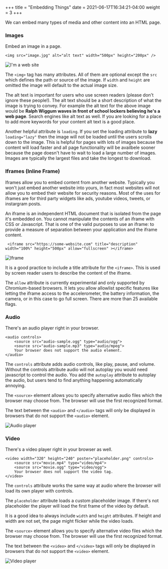 +++
title = "Embedding Things"
date = 2021-06-17T16:34:21-04:00
weight = 3
+++

We can embed many types of media and other content into an HTML page.

### Images

Embed an image in a page.

```
<img src="image.jpg" alt="alt text" width="500px" height="200px" />
```

![I'm a web site](../images/im-a-website.jpg)

The ```<img>``` tag has many attributes. All of them are optional except the ```src``` which defines the path or source of the image. If ```width``` and ```height``` are omitted the image will default to the actual image size. 

The alt text is important for users who use screen readers (please don't ignore these people!). The alt text should be a short description of what the image is trying to convey. For example the alt text for the above image would be **Ralph Wiggum waves in front of school lockers believing he's a web page**. Search engines like alt text as well. If you are looking for a place to add more keywords for your content alt text is a good place. 

Another helpful attribute is ```loading```. If you set the loading attribute to **lazy** ```loading="lazy"``` then the image will not be loaded until the users scrolls down to the image. This is helpful for pages with lots of images because the content will load faster and all page functionality will be availbele sooner because the page doesn't have to wait to load a large number of images. Images are typically the largest files and take the longest to download.

### Iframes (Inline Frame)

Iframes allow you to embed content from another website. Typically you won't just embed another website into yours, in fact most websites will not allow you to embed their website for security reasons. Most of the uses for iframes are for third party widgets like ads, youtube videos, tweets, or instargram posts.

An iframe is an independent HTML document that is isolated from the page it's embedded on. You cannot manipulate the contents of an iframe with CSS or Javascript. That is one of the valid purposes to use an iframe: to provide a measure of separation between your application and the iframe content.

```
 <iframe src="https://some-website.com" title="description" width="100%" height="500px" allow="fullscreen" ></iframe> 
```

![Iframe](../images/iframe.png)

It is a good practice to include a title attribute for the ```<iframe>```. This is used by screen reader users to describe the content of the iframe.

The ```allow``` attribute is currently experimental and only supported by Chromium-based browsers. It lets you allow allowlist specific features like letting the iframe access to the accelerometer, the battery information, the camera, or in this case to go full screen. There are more than 25 available flags.

### Audio

There's an audio player right in your browser.

```
<audio controls>
    <source src="audio-sample.ogg" type="audio/ogg">
    <source src="audio-sample.mp3" type="audio/mpeg">
    Your browser does not support the audio element.
</audio> 
```

The ```controls``` attribute adds audio controls, like play, pause, and volume. Without the controls attribute audio will not autoplay you would need javascript to control the audio. You add the ```autoplay``` attribute to autoplay the audio, but users tend to find anything happening automatically annoying. 

The ```<source>``` element allows you to specify alternative audio files which the browser may choose from. The browser will use the first recognized format.

The text between the ```<audio>``` and ```</audio>``` tags will only be displayed in browsers that do not support the ```<audio>``` element.

![Audio player](../images/audio-player.png)


### Video

There's a video player right in your browser as well.

```
<video width="320" height="240" poster="placeholder.png" controls>
    <source src="movie.mp4" type="video/mp4">
    <source src="movie.ogg" type="video/ogg">
    Your browser does not support the video tag.
</video> 
```

The ```controls``` attribute works the same way at audio where the browser will load its own player with controls.

The ```placeholder``` attribute loads a custom placeholder image. If there's not placeholder the player will load the first frame of the video by default.

It is a good idea to always include ```width``` and ```height``` attributes. If height and width are not set, the page might flicker while the video loads.

The ```<source>``` element allows you to specify alternative video files which the browser may choose from. The browser will use the first recognized format.

The text between the ```<video>``` and ```</video>``` tags will only be displayed in browsers that do not support the ```<video>``` element.

![Video player](../images/video-player.png)